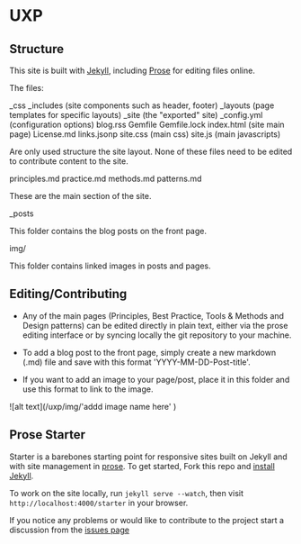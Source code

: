 # UXP

## Structure

This site is built with [Jekyll](http://jekyllrb.com/), including [Prose](http://prose.io) for editing files online. 

The files:

_css
_includes (site components such as header, footer)
_layouts (page templates for specific layouts)
_site (the "exported" site)
_config.yml (configuration options)
blog.rss
Gemfile
Gemfile.lock
index.html (site main page)
License.md
links.jsonp
site.css (main css)
site.js (main javascripts)

Are only used structure the site layout. None of these files need to be edited to contribute content to the site. 

principles.md
practice.md
methods.md
patterns.md

These are the main section of the site. 

_posts

This folder contains the blog posts on the front page. 

img/

This folder contains linked images in posts and pages. 


## Editing/Contributing

* Any of the main pages (Principles, Best Practice, Tools & Methods and Design patterns) can be edited directly in plain text, either via the prose editing interface or by syncing locally the git repository to your machine. 

* To add a blog post to the front page, simply create a new markdown (.md) file and save with this format 'YYYY-MM-DD-Post-title'.

* If you want to add an image to your page/post, place it in this folder and use this format to link to the image.

![alt text](/uxp/img/'addd image name here' )

## Prose Starter

Starter is a barebones starting point for responsive sites built on Jekyll and with
site management in [prose](http://prose.io). To get started, Fork this repo and [install Jekyll](http://jekyllrb.com/docs/installation).

To work on the site locally, run `jekyll serve --watch`, then visit `http://localhost:4000/starter` in your browser.

If you notice any problems or would like to contribute to the project start a discussion from the [issues page](https://github.com/prose/starter/issues)

